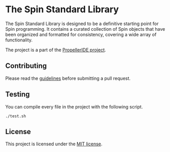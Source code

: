 # The Spin Standard Library

The Spin Standard Library is designed to be a definitive starting point for Spin programming. It contains a
curated collection of Spin objects that have been organized and formatted for consistency, covering a wide array of functionality.

The project is a part of the [PropellerIDE project](https://github.com/parallaxinc/PropellerIDE).

## Contributing

Please read the [guidelines](CONTRIBUTING.md) before submitting a pull request.

## Testing

You can compile every file in the project with the following script.

    ./test.sh

## License

This project is licensed under the [MIT license](LICENSE).
